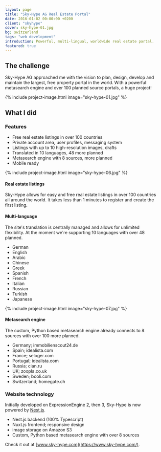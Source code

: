 ```yaml
---
layout: page
title: "Sky-Hype AG Real Estate Portal"
date: 2016-01-02 00:00:00 +0200
client: "skyhype"
cover: sky-hype-01.jpg
bg: switzerland
tags: "web development"
introduction: Powerful, multi-lingual, worldwide real estate portal.
featured: true
---
```


## The challenge

Sky-Hype AG approached me with the vision to plan, design, develop and maintain the largest, free property portal in the world. With a powerful metasearch engine and over 100 planned source portals, a huge project!

{% include project-image.html image="sky-hype-01.jpg" %}

## What I did

### Features

- Free real estate listings in over 100 countries
- Private account area, user profiles, messaging system
- Listings with up to 10 high-resolution images, drafts
- Translated in 10 languages, 48 more planned
- Metasearch engine with 8 sources, more planned
- Mobile ready

{% include project-image.html image="sky-hype-06.jpg" %}

#### Real estate listings

Sky-Hype allows for easy and free real estate listings in over 100 countries all around the world. It takes less than 1 minutes to register and create the first listing.

#### Multi-language

The site's translation is centrally managed and allows for unlimited flexibility. At the moment we're supporting 10 languages with over 48 planned.

- German
- English
- Arabic
- Chinese
- Greek
- Spanish
- French
- Italian
- Russian
- Turkish
- Japanese

{% include project-image.html image="sky-hype-07.jpg" %}

#### Metasearch engine

The custom, Python based metasearch engine already connects to 8 sources with over 100 more planned.

- Germany; immobilienscout24.de
- Spain; idealista.com
- France; seloger.com
- Portugal; idealista.com
- Russia; cian.ru
- UK; zoopla.co.uk
- Sweden; booli.com
- Switzerland; homegate.ch

### Website technology

Initially developed on ExpressionEngine 2, then 3, Sky-Hype is now powered by [Nest.js](https://nestjs.com/).

- Nest.js backend (100% Typescript)
- Nuxt.js frontend; responsive design
- image storage on Amazon S3
- Custom, Python based metasearch engine with over 8 sources

Check it out at [www.sky-hype.com](https://www.sky-hype.com/).
